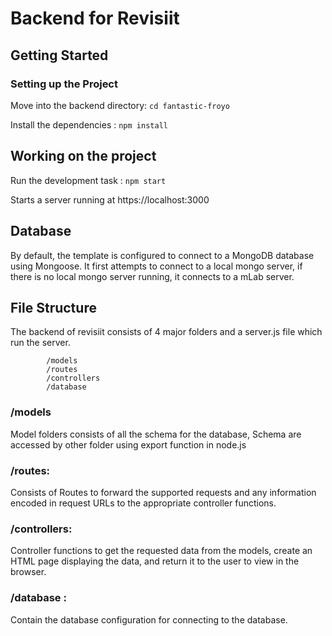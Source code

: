 # Backend for Revisiit

## Getting Started

### Setting up the Project
Move into the backend directory: `cd fantastic-froyo`

Install the dependencies : `npm install`

## Working on the project 
  Run the development task : `npm start`

  Starts a server running at https://localhost:3000
  
## Database 
By default, the template is configured to connect to a MongoDB database using Mongoose. It first attempts to connect to a local mongo server, if there is no local mongo server running, it connects to a mLab server. 

## File Structure 
The backend of revisiit consists of 4 major folders and a server.js file which run the server.
```
        /models
        /routes
        /controllers
        /database
```
        
### /models
Model folders consists of all the schema for the database, Schema are accessed by other folder using export function in node.js
 
### /routes:
Consists of Routes to forward the supported requests and any information encoded in request URLs to the appropriate controller functions.
 
### /controllers:
Controller functions to get the requested data from the models, create an HTML page displaying the data, and return it to the user to view in the browser. 
      
### /database :
Contain the database configuration for connecting to the database.
 
